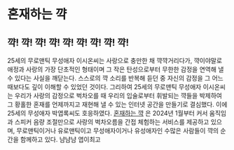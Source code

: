 # 혼재하는 꺅

## 꺅! 꺅! 꺅! 꺅! 꺅! 꺅! 꺅! 꺅! 꺅!

25세의 무로맨틱 무성애자 이시온씨는 사랑으로 충만한 채 꺅꺅거리다가, 꺅이야말로 애정과 사랑의 가장 단초적인 형태이며 그 작은 탄성으로부터 무한한 감정을 연역해 낼 수 있다는 사실을 깨닫는다. 스스로의 꺅 소리를 반복해 듣던 중 자신의 감정을 그 어느 때보다도 깊이 이해할 수 있었던 것이다. 그리하여 25세의 무로맨틱 무성애자 이시온씨는 우리가 사랑의 감정으로 벅차오를 때 우리의 입술로부터 휘발되는 꺅들을 박제하여 그 황홀한 혼재를 언제까지고 재현해 낼 수 있는 인터넷 공간을 만들기로 결심했다. 이에 25세의 무성애자 박엽록씨도 호응하였다.
[혼재하는 꺅](http://www.kkak.com) 은 2024년 1월부터 커서 움직임과 스피커 음량 조절만으로 사랑의 벅차오름을 간접 체험하는 서비스를 제공하고 있으며, 무로맨틱이거나 유로맨틱이고 무성애자이거나 유성애자인 수많은 사람들이 꺅의 순간을 함께하고 있다.
냠냠냠
엽이최고